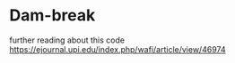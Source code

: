 # Dam-break

further reading about this code
https://ejournal.upi.edu/index.php/wafi/article/view/46974
